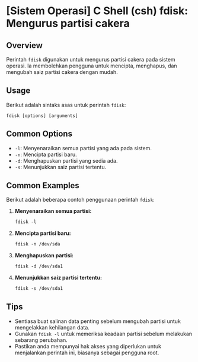 # [Sistem Operasi] C Shell (csh) fdisk: Mengurus partisi cakera

## Overview
Perintah `fdisk` digunakan untuk mengurus partisi cakera pada sistem operasi. Ia membolehkan pengguna untuk mencipta, menghapus, dan mengubah saiz partisi cakera dengan mudah.

## Usage
Berikut adalah sintaks asas untuk perintah `fdisk`:

```
fdisk [options] [arguments]
```

## Common Options
- `-l`: Menyenaraikan semua partisi yang ada pada sistem.
- `-n`: Mencipta partisi baru.
- `-d`: Menghapuskan partisi yang sedia ada.
- `-s`: Menunjukkan saiz partisi tertentu.

## Common Examples
Berikut adalah beberapa contoh penggunaan perintah `fdisk`:

1. **Menyenaraikan semua partisi:**
   ```csh
   fdisk -l
   ```

2. **Mencipta partisi baru:**
   ```csh
   fdisk -n /dev/sda
   ```

3. **Menghapuskan partisi:**
   ```csh
   fdisk -d /dev/sda1
   ```

4. **Menunjukkan saiz partisi tertentu:**
   ```csh
   fdisk -s /dev/sda1
   ```

## Tips
- Sentiasa buat salinan data penting sebelum mengubah partisi untuk mengelakkan kehilangan data.
- Gunakan `fdisk -l` untuk memeriksa keadaan partisi sebelum melakukan sebarang perubahan.
- Pastikan anda mempunyai hak akses yang diperlukan untuk menjalankan perintah ini, biasanya sebagai pengguna root.